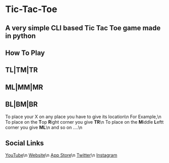 # **Tic-Tac-Toe**
## A very simple CLI based Tic Tac Toe game made in python

## How To Play
## TL|TM|TR
## ML|MM|MR
## BL|BM|BR
To place your X on any place you have to give its location\n
For Example,\n
To place on the **T**op **R**ight corner you give **TR**\n
To place on the **M**iddle **L**eftt corner you give **ML**\n
and so on ....\n

## Social Links
[YouTube](https://youtube.com/AnkushTechCreator)\n
[Website](http://AnkushTechCreator.com)\n
[App Store](https://atc-app-store.blogspot.com)\n
[Twitter](https://twitter.com/ATC_YT_2014)\n
[Instagram](https://Instagram.com/ankush_tech_creator)
